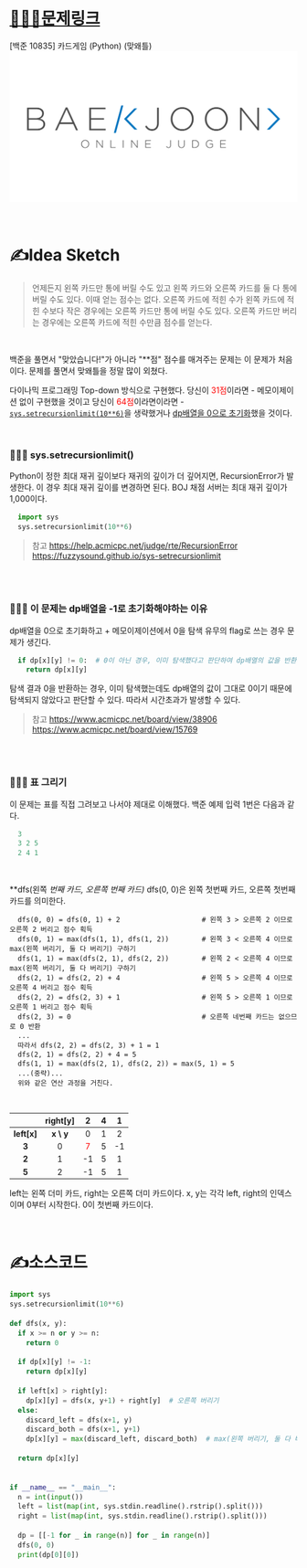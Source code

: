 # [👩🏻‍💻문제링크](https://www.acmicpc.net/problem/10835)

[백준 10835] 카드게임 (Python) (맞왜틀)
[![백준](../백준표지.png)](https://www.acmicpc.net/problem/10835)

<br>

# ✍️Idea Sketch

> 언제든지 왼쪽 카드만 통에 버릴 수도 있고 왼쪽 카드와 오른쪽 카드를 둘 다 통에 버릴 수도 있다. 이때 얻는 점수는 없다. 
>오른쪽 카드에 적힌 수가 왼쪽 카드에 적힌 수보다 작은 경우에는 오른쪽 카드만 통에 버릴 수도 있다. 오른쪽 카드만 버리는 경우에는 오른쪽 카드에 적힌 수만큼 점수를 얻는다.

<br>

백준을 풀면서 "맞았습니다!"가 아니라 "**점" 점수를 매겨주는 문제는 이 문제가 처음이다.
문제를 풀면서 맞왜틀을 정말 많이 외쳤다.

다이나믹 프로그래밍 Top-down 방식으로 구현했다.
당신이 <span style="color:red">31점</span>이라면 - 메모이제이션 없이 구현했을 것이고
당신이 <span style="color:red">64점</span>이라면이라면 - [`sys.setrecursionlimit(10**6)`](https://help.acmicpc.net/judge/rte/RecursionError)을 생략했거나 [dp배열을 0으로 초기화](https://www.acmicpc.net/board/view/38906)했을 것이다.

<br>

### 👩🏻‍💻 sys.setrecursionlimit()

Python이 정한 최대 재귀 깊이보다 재귀의 깊이가 더 깊어지면, RecursionError가 발생한다.
이 경우 최대 재귀 깊이를 변경하면 된다.
BOJ 채점 서버는 최대 재귀 깊이가 1,000이다.
```Python
  import sys
  sys.setrecursionlimit(10**6)
```

>참고
>https://help.acmicpc.net/judge/rte/RecursionError
>https://fuzzysound.github.io/sys-setrecursionlimit

<br>
<br>

### 👩🏻‍💻 이 문제는 dp배열을 -1로 초기화해야하는 이유

dp배열을 0으로 초기화하고 + 메모이제이션에서 0을 탐색 유무의 flag로 쓰는 경우 문제가 생긴다.

```Python
  if dp[x][y] != 0:  # 0이 아닌 경우, 이미 탐색했다고 판단하여 dp배열의 값을 반환한다.
    return dp[x][y]
```

탐색 결과 0을 반환하는 경우, 이미 탐색했는데도 dp배열의 값이 그대로 0이기 때문에 
탐색되지 않았다고 판단할 수 있다.
따라서 시간초과가 발생할 수 있다.


>참고
>https://www.acmicpc.net/board/view/38906
>https://www.acmicpc.net/board/view/15769

<br>
<br>

### 👩🏻‍💻 표 그리기

이 문제는 표를 직접 그려보고 나서야 제대로 이해했다.
백준 예제 입력 1번은 다음과 같다.

```Python
  3
  3 2 5
  2 4 1
```



<br>

**dfs(왼쪽 *번째 카드, 오른쪽 *번째 카드)**
dfs(0, 0)은 왼쪽 첫번째 카드, 오른쪽 첫번째 카드를 의미한다.

```
  dfs(0, 0) = dfs(0, 1) + 2                    # 왼쪽 3 > 오른쪽 2 이므로 오른쪽 2 버리고 점수 획득
  dfs(0, 1) = max(dfs(1, 1), dfs(1, 2))        # 왼쪽 3 < 오른쪽 4 이므로 max(왼쪽 버리기, 둘 다 버리기) 구하기
  dfs(1, 1) = max(dfs(2, 1), dfs(2, 2))        # 왼쪽 2 < 오른쪽 4 이므로 max(왼쪽 버리기, 둘 다 버리기) 구하기
  dfs(2, 1) = dfs(2, 2) + 4                    # 왼쪽 5 > 오른쪽 4 이므로 오른쪽 4 버리고 점수 획득
  dfs(2, 2) = dfs(2, 3) + 1                    # 왼쪽 5 > 오른쪽 1 이므로 오른쪽 1 버리고 점수 획득
  dfs(2, 3) = 0                                # 오른쪽 네번째 카드는 없으므로 0 반환
  ...
  따라서 dfs(2, 2) = dfs(2, 3) + 1 = 1
  dfs(2, 1) = dfs(2, 2) + 4 = 5
  dfs(1, 1) = max(dfs(2, 1), dfs(2, 2)) = max(5, 1) = 5
  ...(중략)...
  위와 같은 연산 과정을 거친다.
```

<br>

||right[y]|2|4|1|
|:---:|:---:|:---:|:---:|:---:|
|**left[x]**|**x \ y**|0|1|2|
|**3**|0|<span style="color:red">7</span>|5|-1|
|**2**|1|-1|5|1|
|**5**|2|-1|5|1|

left는 왼쪽 더미 카드, right는 오른쪽 더미 카드이다.
x, y는 각각 left, right의 인덱스이며 0부터 시작한다. 0이 첫번째 카드이다.


<br>

# ✍️소스코드

```Python
import sys
sys.setrecursionlimit(10**6)

def dfs(x, y):
  if x >= n or y >= n:
    return 0

  if dp[x][y] != -1:
    return dp[x][y]

  if left[x] > right[y]:
    dp[x][y] = dfs(x, y+1) + right[y]  # 오른쪽 버리기
  else:
    discard_left = dfs(x+1, y) 
    discard_both = dfs(x+1, y+1) 
    dp[x][y] = max(discard_left, discard_both)  # max(왼쪽 버리기, 둘 다 버리기)

  return dp[x][y]
  

if __name__ == "__main__":  
  n = int(input())
  left = list(map(int, sys.stdin.readline().rstrip().split()))
  right = list(map(int, sys.stdin.readline().rstrip().split()))

  dp = [[-1 for _ in range(n)] for _ in range(n)] 
  dfs(0, 0)
  print(dp[0][0])

```
